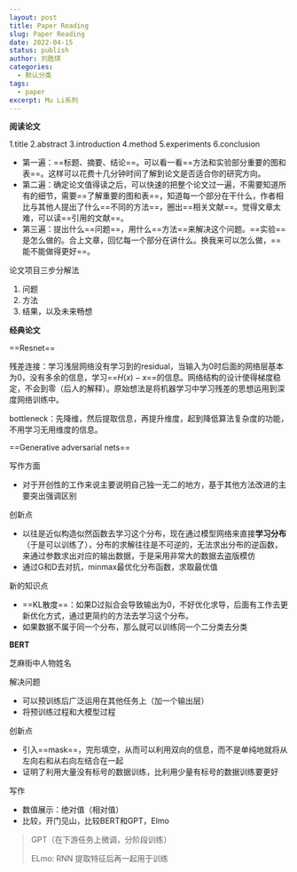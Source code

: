 ```yaml
---
layout: post
title: Paper Reading
slug: Paper Reading
date: 2022-04-15
status: publish
author: 刘胜琪
categories: 
  - 默认分类
tags: 
  - paper
excerpt: Mu Li系列
---
```


**阅读论文**

1.title
2.abstract
3.introduction
4.method
5.experiments
6.conclusion



- 第一遍：==标题、摘要、结论==。可以看一看==方法和实验部分重要的图和表==。这样可以花费十几分钟时间了解到论文是否适合你的研究方向。
- 第二遍：确定论文值得读之后，可以快速的把整个论文过一遍，不需要知道所有的细节，需要==了解重要的图和表==，知道每一个部分在干什么，作者相比与其他人提出了什么==不同的方法==，圈出==相关文献==。觉得文章太难，可以读==引用的文献==。
- 第三遍：提出什么==问题==，用什么==方法==来解决这个问题。==实验==是怎么做的。合上文章，回忆每一个部分在讲什么。换我来可以怎么做，==能不能做得更好==。



论文项目三步分解法

1. 问题
2. 方法
3. 结果，以及未来畅想



**经典论文**

==Resnet==

残差连接：学习浅层网络没有学习到的residual，当输入为0时后面的网络层基本为0，没有多余的信息，学习==$H(x) - x$==的信息。网络结构的设计使得梯度稳定，不会到零（后人的解释）。原始想法是将机器学习中学习残差的思想运用到深度网络训练中。

bottleneck：先降维，然后提取信息，再提升维度，起到降低算法复杂度的功能，不用学习无用维度的信息。



==Generative adversarial nets==

写作方面

- 对于开创性的工作来说主要说明自己独一无二的地方，基于其他方法改进的主要突出强调区别



创新点

- 以往是近似构造似然函数去学习这个分布，现在通过模型网络来直接**学习分布**（于是可以训练了），分布的求解往往是不可逆的，无法求出分布的逆函数，来通过参数求出对应的输出数据，于是采用非常大的数据去盗版模仿
- 通过G和D去对抗，minmax最优化分布函数，求取最优值



新的知识点

- ==KL散度==：如果D过拟合会导致输出为0，不好优化求导，后面有工作去更新优化方式，通过更简约的方法去学习这个分布。
- 如果数据不属于同一个分布，那么就可以训练同一个二分类去分类



**BERT**

芝麻街中人物姓名

解决问题

- 可以预训练后广泛运用在其他任务上（加一个输出层）
- 将预训练过程和大模型过程



创新点

- 引入==mask==，完形填空，从而可以利用双向的信息，而不是单纯地就将从左向右和从右向左结合在一起
- 证明了利用大量没有标号的数据训练，比利用少量有标号的数据训练要更好



写作

- 数值展示：绝对值（相对值）
- 比较，开门见山，比较BERT和GPT，Elmo

> GPT（在下游任务上微调，分阶段训练）
>
> ELmo: RNN 提取特征后再一起用于训练
